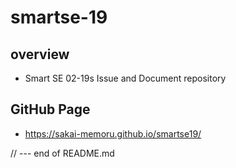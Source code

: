 # smartse-19

## overview
- Smart SE 02-19s  Issue and Document repository

## GitHub Page

- https://sakai-memoru.github.io/smartse19/

// --- end of README.md


